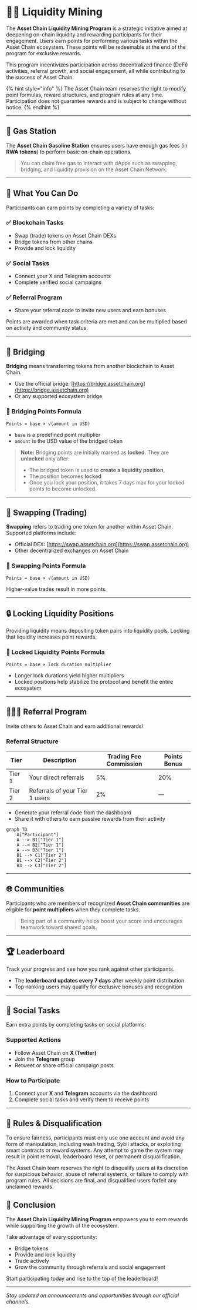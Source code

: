 # 👷‍♂️ Liquidity Mining

The **Asset Chain Liquidity Mining Program** is a strategic initiative aimed at deepening on-chain liquidity and rewarding participants for their engagement. Users earn points for performing various tasks within the Asset Chain ecosystem. These points will be redeemable at the end of the program for exclusive rewards.

This program incentivizes participation across decentralized finance (DeFi) activities, referral growth, and social engagement, all while contributing to the success of Asset Chain.

{% hint style="info" %}
The Asset Chain team reserves the right to modify point formulas, reward structures, and program rules at any time. Participation does not guarantee rewards and is subject to change without notice.
{% endhint %}

***

## 🚀 Gas Station

The **Asset Chain Gasoline Station** ensures users have enough gas fees (in **RWA tokens**) to perform basic on-chain operations.

> You can claim free gas to interact with dApps such as swapping, bridging, and liquidity provision on the Asset Chain Network.

***

## 🎯 What You Can Do

Participants can earn points by completing a variety of tasks:

### ✅ Blockchain Tasks

* Swap (trade) tokens on Asset Chain DEXs
* Bridge tokens from other chains
* Provide and lock liquidity

### ✅ Social Tasks

* Connect your X and Telegram accounts
* Complete verified social campaigns

### ✅ Referral Program

* Share your referral code to invite new users and earn bonuses

Points are awarded when task criteria are met and can be multiplied based on activity and community status.

***

## 🌉 Bridging

**Bridging** means transferring tokens from another blockchain to Asset Chain.

* Use the official bridge: [https://bridge.assetchain.org](https://bridge.assetchain.org)
* Or any supported ecosystem bridge

### 🧮 Bridging Points Formula

```
Points = base × √(amount in USD)
```

* `base` is a predefined point multiplier
* `amount` is the USD value of the bridged token

> **Note:** Bridging points are initially marked as **locked**. They are **unlocked** only after:
>
> * The bridged token is used to **create a liquidity position**,
> * The position becomes **locked** 
> * Once you lock your position, it takes 7 days max for your locked points to become unlocked.

***

## 🔄 Swapping (Trading)

**Swapping** refers to trading one token for another within Asset Chain. Supported platforms include:

* Official DEX: [https://swap.assetchain.org](https://swap.assetchain.org)
* Other decentralized exchanges on Asset Chain

### 🧮 Swapping Points Formula

```
Points = base × √(amount in USD)
```

Higher-value trades result in more points.

***

## 🔒 Locking Liquidity Positions

Providing liquidity means depositing token pairs into liquidity pools. Locking that liquidity increases point rewards.

### 🧮 Locked Liquidity Points Formula

```
Points = base × lock duration multiplier
```

* Longer lock durations yield higher multipliers
* Locked positions help stabilize the protocol and benefit the entire ecosystem

***

## 🧑‍🤝‍🧑 Referral Program

Invite others to Asset Chain and earn additional rewards!

### Referral Structure

| Tier   | Description                    | Trading Fee Commission | Points Bonus |
| ------ | ------------------------------ | ---------------------- | ------------ |
| Tier 1 | Your direct referrals          | 5%                     | 20%          |
| Tier 2 | Referrals of your Tier 1 users | 2%                     | —            |

* Generate your referral code from the dashboard
* Share it with others to earn passive rewards from their activity

```mermaid
graph TD
    A["Participant"]
    A --> B1["Tier 1"]
    A --> B2["Tier 1"]
    A --> B3["Tier 1"]
    B1 --> C1["Tier 2"]
    B1 --> C2["Tier 2"]
    B3 --> C3["Tier 2"]
```

***

## 🌐 Communities

Participants who are members of recognized **Asset Chain communities** are eligible for **point multipliers** when they complete tasks.

> Being part of a community helps boost your score and encourages teamwork toward shared goals.

***

## 🏆 Leaderboard

Track your progress and see how you rank against other participants.

* The **leaderboard updates every 7 days** after weekly point distribution
* Top-ranking users may qualify for exclusive bonuses and recognition

***

## 📣 Social Tasks

Earn extra points by completing tasks on social platforms:

### Supported Actions

* Follow Asset Chain on **X (Twitter)**
* Join the **Telegram** group
* Retweet or share official campaign posts

### How to Participate

1. Connect your **X** and **Telegram** accounts via the dashboard
2. Complete social tasks and verify them to receive points

***

## 🚫 Rules & Disqualification

To ensure fairness, participants must only use one account and avoid any form of manipulation, including wash trading, Sybil attacks, or exploiting smart contracts or reward systems. Any attempt to game the system may result in point removal, leaderboard reset, or permanent disqualification.

The Asset Chain team reserves the right to disqualify users at its discretion for suspicious behavior, abuse of referral systems, or failure to comply with program rules. All decisions are final, and disqualified users forfeit any unclaimed rewards.

## 🎁 Conclusion

The **Asset Chain Liquidity Mining Program** empowers you to earn rewards while supporting the growth of the ecosystem.

Take advantage of every opportunity:

* Bridge tokens
* Provide and lock liquidity
* Trade actively
* Grow the community through referrals and social engagement

Start participating today and rise to the top of the leaderboard!

***

_Stay updated on announcements and opportunities through our official channels._
